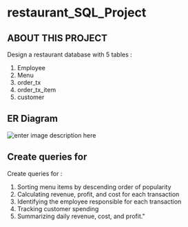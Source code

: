# restaurant_SQL_Project

## ABOUT THIS PROJECT

Design a restaurant database with 5 tables :

1.  Employee
2.  Menu
3.  order_tx
4.  order_tx_item
5.  customer

## ER Diagram

![enter image description here](%3Ciframe%20width=%22560%22%20height=%22315%22%20src=%27https://dbdiagram.io/embed/63d6847a296d97641d7cd41b%27%3E%20%3C/iframe%3E)

## Create queries for

Create queries for :

1.  Sorting menu items by descending order of popularity
2.  Calculating revenue, profit, and cost for each transaction
3.  Identifying the employee responsible for each transaction
4.  Tracking customer spending
5.  Summarizing daily revenue, cost, and profit."
